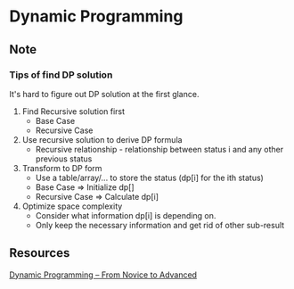 # Dynamic Programming

## Note

### Tips of find DP solution

It's hard to figure out DP solution at the first glance.

1. Find Recursive solution first
    * Base Case
    * Recursive Case
2. Use recursive solution to derive DP formula
    * Recursive relationship - relationship between status i and any other previous status
3. Transform to DP form
    * Use a table/array/... to store the status (dp[i] for the ith status)
    * Base Case => Initialize dp[]
    * Recursive Case => Calculate dp[i]
4. Optimize space complexity
    * Consider what information dp[i] is depending on.
    * Only keep the necessary information and get rid of other sub-result

## Resources

[Dynamic Programming – From Novice to Advanced](https://www.topcoder.com/community/data-science/data-science-tutorials/dynamic-programming-from-novice-to-advanced/)